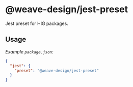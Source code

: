 # @weave-design/jest-preset

Jest preset for HIG packages.

## Usage

_Example `package.json`:_

```json
{
  "jest": {
    "preset": "@weave-design/jest-preset"
  }
}
```
